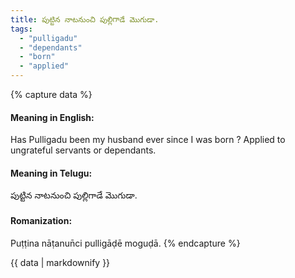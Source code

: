 ```yaml
---
title: పుట్టిన నాటనుంచి పుల్లిగాడే మొగుడా.
tags:
  - "pulligadu"
  - "dependants"
  - "born"
  - "applied"
---
```


{% capture data %}
#### Meaning in English:
Has Pulligadu been my husband ever since I was born ?
Applied to ungrateful servants or dependants.

#### Meaning in Telugu:
పుట్టిన నాటనుంచి పుల్లిగాడే మొగుడా.

#### Romanization:
Puṭṭina nāṭanun̄ci pulligāḍē moguḍā.
{% endcapture %}

{{ data | markdownify }}

